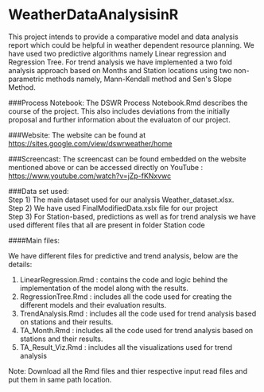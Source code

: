 # WeatherDataAnalysisinR
This project intends to provide a comparative model and data analysis report which could be helpful in weather dependent resource planning. We have used two predictive algorithms namely Linear regression and Regression Tree. For trend analysis we have implemented a two fold analysis approach based on Months and Station locations using two non-parametric methods namely, Mann-Kendall method and Sen's Slope Method.

###Process Notebook:
The DSWR Process Notebook.Rmd describes the course of the project. This also includes deviations from the initially proposal and further information about the evaluaton of our project.

###Website:
The website can be found at https://sites.google.com/view/dswrweather/home

###Screencast:
The screencast can be found embedded on the website mentioned above or can be accessed directly on YouTube : https://www.youtube.com/watch?v=jZp-fKNxvwc

###Data set used: <br/>
Step 1) The main dataset used for our analysis Weather_dataset.xlsx. <br/>
Step 2) We have used FinalModifiedData.xslx file for our project <br/>
Step 3) For Station-based, predictions as well as for trend analysis we have used different files that all are present in folder Station code <br/>

####Main files:

We have different files for predictive and trend analysis, below are the details:

1) LinearRegression.Rmd : contains the code and logic behind the implementation of the model along with the results.<br/>
2) RegressionTree.Rmd : includes all the code used for creating the different models and their evaluation results. <br />
3) TrendAnalysis.Rmd : includes all the code used for trend analysis based on stations and their results. <br />
4) TA_Month.Rmd : includes all the code used for trend analysis based on stations and their results. <br />
5) TA_Result_Viz.Rmd : includes all the visualizations used for trend analysis

Note: Download all the Rmd files and thier respective input read files and put them in same path location.

